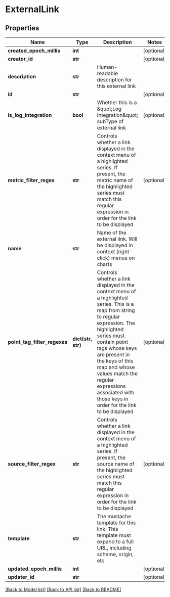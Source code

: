 # ExternalLink

## Properties
Name | Type | Description | Notes
------------ | ------------- | ------------- | -------------
**created_epoch_millis** | **int** |  | [optional] 
**creator_id** | **str** |  | [optional] 
**description** | **str** | Human-readable description for this external link | 
**id** | **str** |  | [optional] 
**is_log_integration** | **bool** | Whether this is a \&quot;Log Integration\&quot; subType of external link | [optional] 
**metric_filter_regex** | **str** | Controls whether a link displayed in the context menu of a highlighted series.  If present, the metric name of the highlighted series must match this regular expression in order for the link to be displayed | [optional] 
**name** | **str** | Name of the external link.  Will be displayed in context (right-click) menus on charts | 
**point_tag_filter_regexes** | **dict(str, str)** | Controls whether a link displayed in the context menu of a highlighted series.  This is a map from string to regular expression. The highlighted series must contain point tags whose keys are present in the keys of this map and whose values match the regular expressions associated with those keys in order for the link to be displayed | [optional] 
**source_filter_regex** | **str** | Controls whether a link displayed in the context menu of a highlighted series.  If present, the source name of the highlighted series must match this regular expression in order for the link to be displayed | [optional] 
**template** | **str** | The mustache template for this link.  This template must expand to a full URL, including scheme, origin, etc | 
**updated_epoch_millis** | **int** |  | [optional] 
**updater_id** | **str** |  | [optional] 

[[Back to Model list]](../README.md#documentation-for-models) [[Back to API list]](../README.md#documentation-for-api-endpoints) [[Back to README]](../README.md)


